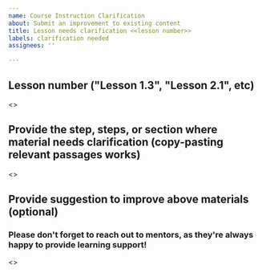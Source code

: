 ```yaml
---
name: Course Instruction Clarification
about: Submit an improvement to existing content
title: Lesson needs clarification <<lesson number>>
labels: clarification needed
assignees: ''

---
```


## Lesson number ("Lesson 1.3", "Lesson 2.1", etc)

<<replace with content>>

## Provide the step, steps, or section where material needs clarification (copy-pasting relevant passages works)

<<replace with content>>

## Provide suggestion to improve above materials (optional)
### Please don't forget to reach out to mentors, as they're always happy to provide learning support!

<<replace with content>>
